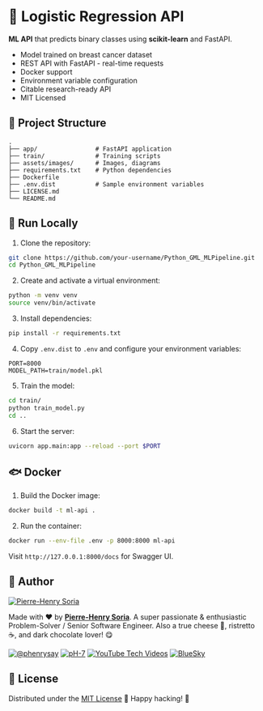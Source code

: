 # 🚀 Logistic Regression API

**ML API** that predicts binary classes using **scikit-learn** and FastAPI.

- Model trained on breast cancer dataset
- REST API with FastAPI - real-time requests
- Docker support
- Environment variable configuration
- Citable research-ready API
- MIT Licensed

## 📂 Project Structure

```plaintext
.
├── app/                # FastAPI application
├── train/              # Training scripts
├── assets/images/      # Images, diagrams
├── requirements.txt    # Python dependencies
├── Dockerfile
├── .env.dist           # Sample environment variables
├── LICENSE.md
└── README.md
```

## 🔋 Run Locally

1. Clone the repository:
```bash
git clone https://github.com/your-username/Python_GML_MLPipeline.git
cd Python_GML_MLPipeline
```

2. Create and activate a virtual environment:
```bash
python -m venv venv
source venv/bin/activate
```

3. Install dependencies:
```bash
pip install -r requirements.txt
```

4. Copy `.env.dist` to `.env` and configure your environment variables:
```env
PORT=8000
MODEL_PATH=train/model.pkl
```

5. Train the model:
```bash
cd train/
python train_model.py
cd ..
```

6. Start the server:
```bash
uvicorn app.main:app --reload --port $PORT
```

## 🐟 Docker

1. Build the Docker image:
```bash
docker build -t ml-api .
```

2. Run the container:
```bash
docker run --env-file .env -p 8000:8000 ml-api
```

Visit `http://127.0.0.1:8000/docs` for Swagger UI.


## 👋 Author

[![Pierre-Henry Soria](https://avatars0.githubusercontent.com/u/1325411?s=200)](https://ph7.me "Pierre-Henry Soria, Software Developer")

Made with ❤️ by **[Pierre-Henry Soria](https://pierrehenry.be)**. A super passionate & enthusiastic Problem-Solver / Senior Software Engineer. Also a true cheese 🧀, ristretto ☕️, and dark chocolate lover! 😋

[![@phenrysay](https://img.shields.io/badge/x-000000?style=for-the-badge&logo=x)](https://x.com/phenrysay "Follow Me on X")  [![pH-7](https://img.shields.io/badge/GitHub-100000?style=for-the-badge&logo=github&logoColor=white)](https://github.com/pH-7 "My GitHub")  [![YouTube Tech Videos](https://img.shields.io/badge/YouTube-FF0000?style=for-the-badge&logo=youtube&logoColor=white)](https://www.youtube.com/@pH7Programming/videos "My YouTube Tech Engineering Channel")  [![BlueSky](https://img.shields.io/badge/BlueSky-00A8E8?style=for-the-badge&logo=bluesky&logoColor=white)](https://bsky.app/profile/ph7s.bsky.social "Follow Me on BlueSky")

## 📄 License

Distributed under the [MIT License](LICENSE.md) 🎉 Happy hacking! 🤠
